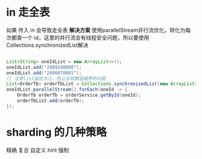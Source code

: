 # in 走全表
如果 传入 in 会导致走全表
**解决方案**
使用parallelStream并行流优化，转化为每次都查一个 id，这里的并行流会有线程安全问题，所以要使用Collections.synchronizedList解决
```java

List<String> oneIdList = new ArrayList<>();  
oneIdList.add("2409140000");  
oneIdList.add("2406070001");  
// 注意list指定大小，防止出现数组越界的问题  
List<OrderTb> orderTbList = Collections.synchronizedList(new ArrayList<>(oneIdList.size()));  
oneIdList.parallelStream().forEach(oneId -> {  
    OrderTb orderTb = orderService.getById(oneId);  
    orderTbList.add(orderTb);  
});
```

# sharding 的几种策略
精确
复合
自定义
hint 强制